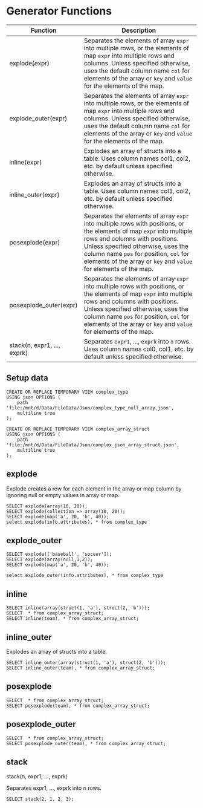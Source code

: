 # Generator Functions
| Function	                    | Description                                                                                                                                                                                                                                                                                               |
|------------------------------|-----------------------------------------------------------------------------------------------------------------------------------------------------------------------------------------------------------------------------------------------------------------------------------------------------------|
| explode(expr)                | 	Separates the elements of array `expr` into multiple rows, or the elements of map `expr` into multiple rows and columns. Unless specified otherwise, uses the default column name `col` for elements of the array or `key` and `value` for the elements of the map.                                      |
| explode_outer(expr)	         | Separates the elements of array `expr` into multiple rows, or the elements of map `expr` into multiple rows and columns. Unless specified otherwise, uses the default column name `col` for elements of the array or `key` and `value` for the elements of the map.                                       |
| inline(expr)	                | Explodes an array of structs into a table. Uses column names col1, col2, etc. by default unless specified otherwise.                                                                                                                                                                                      |
| inline_outer(expr)           | 	Explodes an array of structs into a table. Uses column names col1, col2, etc. by default unless specified otherwise.                                                                                                                                                                                     |
| posexplode(expr)	            | Separates the elements of array `expr` into multiple rows with positions, or the elements of map `expr` into multiple rows and columns with positions. Unless specified otherwise, uses the column name `pos` for position, `col` for elements of the array or `key` and `value` for elements of the map. |
| posexplode_outer(expr)	      | Separates the elements of array `expr` into multiple rows with positions, or the elements of map `expr` into multiple rows and columns with positions. Unless specified otherwise, uses the column name `pos` for position, `col` for elements of the array or `key` and `value` for elements of the map. |
| stack(n, expr1, ..., exprk)	 | Separates `expr1`, ..., `exprk` into `n` rows. Uses column names col0, col1, etc. by default unless specified otherwise.                                                                                                                                                                                  |

## Setup data

    CREATE OR REPLACE TEMPORARY VIEW complex_type 
    USING json OPTIONS (
        path 'file:/mnt/d/Data/FileData/Json/complex_type_null_array.json',
        multiline true
    );

    CREATE OR REPLACE TEMPORARY VIEW complex_array_struct 
    USING json OPTIONS (
        path 'file:/mnt/d/Data/FileData/Json/complex_json_array_struct.json',
        multiline true
    );

## explode

Explode creates a row for each element in the array or map column by ignoring null or empty values in array or map.

    SELECT explode(array(10, 20));
    SELECT explode(collection => array(10, 20));
    SELECT explode(map('a', 20, 'b', 40));
    select explode(info.attributes), * from complex_type

## explode_outer
    SELECT explode(['baseball', 'soccer']);
    SELECT explode(array(null,1,2));
    SELECT explode(map('a', 20, 'b', 40));

    select explode_outer(info.attributes), * from complex_type

## inline
    
    SELECT inline(array(struct(1, 'a'), struct(2, 'b')));
    SELECT  * from complex_array_struct;
    SELECT inline(team), * from complex_array_struct;

## inline_outer

Explodes an array of structs into a table.

    SELECT inline_outer(array(struct(1, 'a'), struct(2, 'b')));
    SELECT inline_outer(team), * from complex_array_struct;

## posexplode
    SELECT  * from complex_array_struct;
    SELECT posexplode(team), * from complex_array_struct;

## posexplode_outer
    SELECT  * from complex_array_struct;
    SELECT posexplode_outer(team), * from complex_array_struct;

## stack

stack(n, expr1, ..., exprk)

Separates expr1, ..., exprk into n rows.

    SELECT stack(2, 1, 2, 3);
